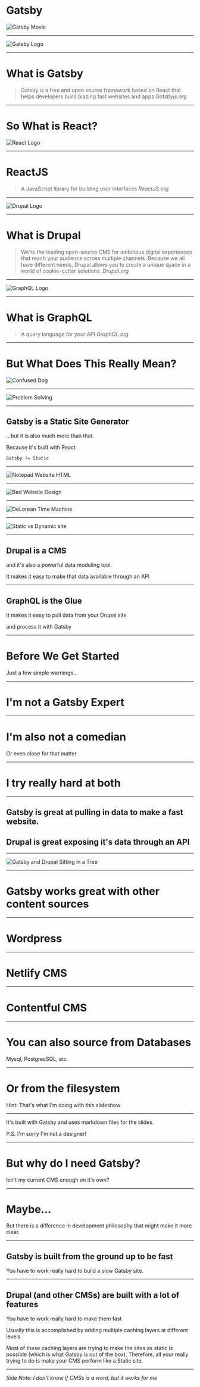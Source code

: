 # Gatsby

![Gatsby Movie](./02-gatsbymovie.png)

___

![Gatsby Logo](./02-gatsbylogo2.jpg)

___

# What is Gatsby

> Gatsby is a free and open source framework based on React that helps developers build blazing fast websites and apps
> <cite>Gatsbyjs.org</cite>

___

# So What is React?

![React Logo](./02-reactlogo2.png)

___

# ReactJS

> A JavaScript library for building user interfaces
> <cite>ReactJS.org</cite>

___

![Drupal Logo](./02-drupallogo.png)

___

# What is Drupal

> We're the leading open-source CMS for ambitious digital experiences that reach your audience across multiple channels.
> Because we all have different needs, Drupal allows you to create a unique space in a world of cookie-cutter solutions.
> <cite>Drupal.org</cite>

___

![GraphQL Logo](./02-graphqllogo.png)

___

# What is GraphQL

> A query language for your API
> <cite>GraphQL.org

___

# But What Does This Really Mean?

![Confused Dog](./02-confused-dog.gif)

___

![Problem Solving](./02-problems.jpg)

___

## Gatsby is a Static Site Generator

...but it is also much more than that.

Because it's built with React

`Gatsby != Static`

___

![Notepad Website HTML](./02-notepad.png)

___

![Bad Website Design](./02-badsite3.jpg)

___

![DeLorean Time Machine](./02-delorean.jpeg)

___

![Static vs Dynamic site](./02-staticsite2.png)

___

## Drupal is a CMS

and it's also a powerful data modeling tool.

It makes it easy to make that data available through an API

___

## GraphQL is the Glue

It makes it easy to pull data from your Drupal site

and process it with Gatsby

___

# Before We Get Started

Just a few simple warnings...

___

# I'm not a Gatsby Expert

___

# I'm also not a comedian

Or even close for that matter

___

# I try really hard at both

___

## Gatsby is great at pulling in data to make a fast website.

## Drupal is great exposing it's data through an API

___

![Gatsby and Drupal Sitting in a Tree](./01-titleslide.jpg)

___

# Gatsby works great with other content sources

___

# Wordpress

___

# Netlify CMS

___

# Contentful CMS

___

# You can also source from Databases

Mysql, PostgresSQL, etc.

___

# Or from the filesystem

Hint: That's what I'm doing with this slideshow

___

It's built with Gatsby and uses markdown files for the slides.

P.S. I'm sorry I'm not a designer!

___

# But why do I need Gatsby?

Isn't my current CMS enough on it's own?

___

# Maybe...

But there is a difference in development philosophy that might make it more clear.

___

## Gatsby is built from the ground up to be fast

You have to work really hard to build a slow Gatsby site.

___

## Drupal (and other CMSs) are built with a lot of features

You have to work really hard to make them fast

Usually this is accomplished by adding multiple caching layers at different levels

Most of these caching layers are trying to make the sites as static is possible (which is what Gatsby is out of the box),
Therefore, all your really trying to do is make your CMS perform like a Static site.
___

<cite>Side Note: I don't know if CMSs is a word, but it works for me</cite>

